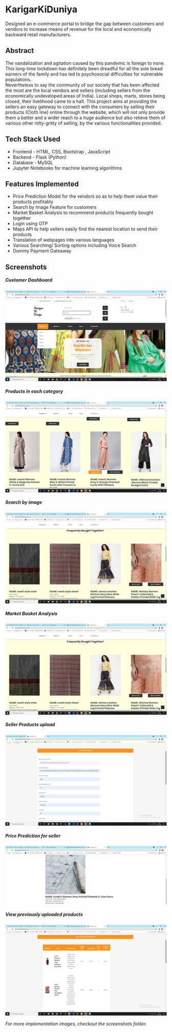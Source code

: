 # KarigarKiDuniya
Designed an e-commerce portal to bridge the gap between customers and vendors to increase means of revenue for the local and economically backward retail manufacturers.

## Abstract
The vandalization and agitation caused by this pandemic is foreign to none. This long-time lockdown has definitely been dreadful for all the sole bread earners of the family and has led to psychosocial difficulties for vulnerable populations.\
Nevertheless to say the community of our society that has been affected the most are the local vendors and sellers (including sellers from the economically undeveloped areas of India). Local shops, marts, stores being closed, their livelihood came to a halt. 
This project aims at providing the sellers an easy gateway to connect with the consumers by selling their products (Cloth line) online through the website, which will not only provide them a better and a wider reach to a huge audience but also relieve them of various other nitty-gritty of selling, by the various functionalities provided.

## Tech Stack Used
- Frontend - HTML, CSS, Bootstrap , JavaScript 
- Backend - Flask (Python)
- Database - MySQL
- Jupyter Notebooks for machine learning algorithms

## Features Implemented
- Price Prediction Model for the vendors so as to help them value their products profitably
- Search by Image Feature for customers
- Market Basket Analysis to recommend products frequently bought together
- Login using OTP
- Maps API to help sellers easily find the nearest location to send their products
- Translation of webpages into various languages
- Various Searching/ Sorting options including Voice Search
- Dummy Payment Gateaway

## Screenshots
 ##### Customer Dashboard
 ![](implementation_screenshots/cust_dash1.png)

 ##### Products in each category
 ![](implementation_screenshots/kurtidisp.png)
 
 ##### Search by image
 ![](implementation_screenshots/mark_bask2.png)

 ##### Market Basket Analysis
 ![](implementation_screenshots/mark_bask2.png)

  ##### Seller Products upload
 ![](implementation_screenshots/upload_prod1.png)

   ##### Price Prediction for seller
 ![](implementation_screenshots/price_pred2.png)

   ##### View previously uploaded products
 ![](implementation_screenshots/prev_prod1.png)

 *For more implementation images, checkout the screenshots folder.*
